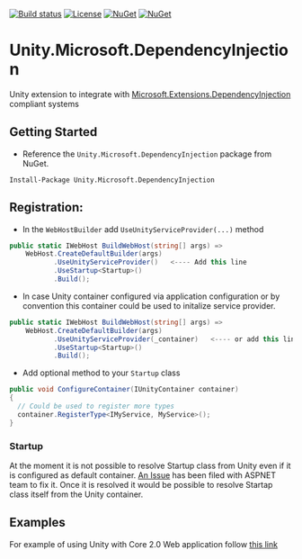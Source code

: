 [![Build status](https://ci.appveyor.com/api/projects/status/sevk2yb2jokf8ltr/branch/master?svg=true)](https://ci.appveyor.com/project/IoC-Unity/microsoft-dependency-injection/branch/master)
[![License](https://img.shields.io/badge/license-apache%202.0-60C060.svg)](https://github.com/IoC-Unity/microsoft-dependency-injection/blob/master/LICENSE)
[![NuGet](https://img.shields.io/nuget/dt/Unity.Microsoft.DependencyInjection.svg)](https://www.nuget.org/packages/Unity.Microsoft.DependencyInjection)
[![NuGet](https://img.shields.io/nuget/v/Unity.Microsoft.DependencyInjection.svg)](https://www.nuget.org/packages/Unity.Microsoft.DependencyInjection)

# Unity.Microsoft.DependencyInjection
Unity extension to integrate with [Microsoft.Extensions.DependencyInjection](https://github.com/aspnet/DependencyInjection)  compliant systems

## Getting Started
- Reference the `Unity.Microsoft.DependencyInjection` package from NuGet.
```
Install-Package Unity.Microsoft.DependencyInjection
```

## Registration:
- In the `WebHostBuilder` add `UseUnityServiceProvider(...)` method

```C#
public static IWebHost BuildWebHost(string[] args) =>
    WebHost.CreateDefaultBuilder(args)
           .UseUnityServiceProvider()   <---- Add this line
           .UseStartup<Startup>()
           .Build();
```

- In case Unity container configured via application configuration or by convention this container could be used to initalize service provider.

```C#
public static IWebHost BuildWebHost(string[] args) =>
    WebHost.CreateDefaultBuilder(args)
           .UseUnityServiceProvider(_container)   <---- or add this line
           .UseStartup<Startup>()
           .Build();
```

- Add optional method to your `Startup` class
```C#
public void ConfigureContainer(IUnityContainer container)
{
  // Could be used to register more types
  container.RegisterType<IMyService, MyService>();
}
```

### Startup

At the moment it is not possible to resolve Startup class from Unity even if it is configured as default container. [An Issue](https://github.com/aspnet/Hosting/issues/1309) has been filed with ASPNET team to fix it. Once it is resolved it would be possible to resolve Startap class itself from the Unity container.

## Examples

For example of using Unity with Core 2.0 Web application follow [this link](https://github.com/unitycontainer/examples/tree/master/src/AspNetCoreExample)

